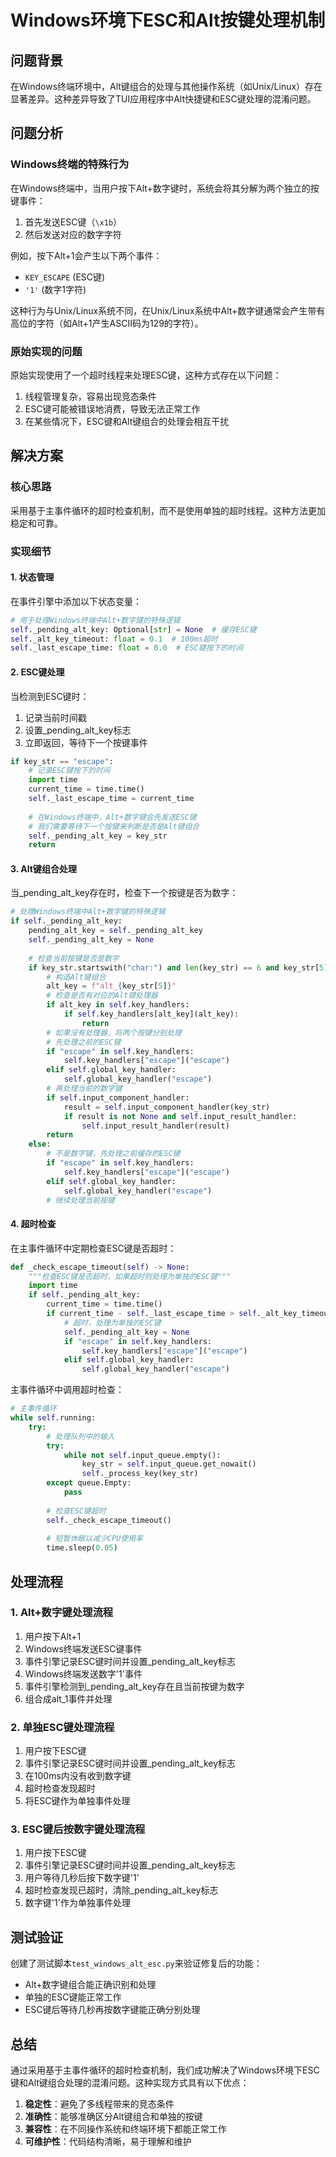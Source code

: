 # Windows环境下ESC和Alt按键处理机制

## 问题背景

在Windows终端环境中，Alt键组合的处理与其他操作系统（如Unix/Linux）存在显著差异。这种差异导致了TUI应用程序中Alt快捷键和ESC键处理的混淆问题。

## 问题分析

### Windows终端的特殊行为

在Windows终端中，当用户按下Alt+数字键时，系统会将其分解为两个独立的按键事件：
1. 首先发送ESC键（`\x1b`）
2. 然后发送对应的数字字符

例如，按下Alt+1会产生以下两个事件：
- `KEY_ESCAPE` (ESC键)
- `'1'` (数字1字符)

这种行为与Unix/Linux系统不同，在Unix/Linux系统中Alt+数字键通常会产生带有高位的字符（如Alt+1产生ASCII码为129的字符）。

### 原始实现的问题

原始实现使用了一个超时线程来处理ESC键，这种方式存在以下问题：
1. 线程管理复杂，容易出现竞态条件
2. ESC键可能被错误地消费，导致无法正常工作
3. 在某些情况下，ESC键和Alt键组合的处理会相互干扰

## 解决方案

### 核心思路

采用基于主事件循环的超时检查机制，而不是使用单独的超时线程。这种方法更加稳定和可靠。

### 实现细节

#### 1. 状态管理

在事件引擎中添加以下状态变量：
```python
# 用于处理Windows终端中Alt+数字键的特殊逻辑
self._pending_alt_key: Optional[str] = None  # 缓存ESC键
self._alt_key_timeout: float = 0.1  # 100ms超时
self._last_escape_time: float = 0.0  # ESC键按下的时间
```

#### 2. ESC键处理

当检测到ESC键时：
1. 记录当前时间戳
2. 设置_pending_alt_key标志
3. 立即返回，等待下一个按键事件

```python
if key_str == "escape":
    # 记录ESC键按下的时间
    import time
    current_time = time.time()
    self._last_escape_time = current_time
    
    # 在Windows终端中，Alt+数字键会先发送ESC键
    # 我们需要等待下一个按键来判断是否是Alt键组合
    self._pending_alt_key = key_str
    return
```

#### 3. Alt键组合处理

当_pending_alt_key存在时，检查下一个按键是否为数字：
```python
# 处理Windows终端中Alt+数字键的特殊逻辑
if self._pending_alt_key:
    pending_alt_key = self._pending_alt_key
    self._pending_alt_key = None
    
    # 检查当前按键是否是数字
    if key_str.startswith("char:") and len(key_str) == 6 and key_str[5].isdigit():
        # 构造Alt键组合
        alt_key = f"alt_{key_str[5]}"
        # 检查是否有对应的Alt键处理器
        if alt_key in self.key_handlers:
            if self.key_handlers[alt_key](alt_key):
                return
        # 如果没有处理器，将两个按键分别处理
        # 先处理之前的ESC键
        if "escape" in self.key_handlers:
            self.key_handlers["escape"]("escape")
        elif self.global_key_handler:
            self.global_key_handler("escape")
        # 再处理当前的数字键
        if self.input_component_handler:
            result = self.input_component_handler(key_str)
            if result is not None and self.input_result_handler:
                self.input_result_handler(result)
        return
    else:
        # 不是数字键，先处理之前缓存的ESC键
        if "escape" in self.key_handlers:
            self.key_handlers["escape"]("escape")
        elif self.global_key_handler:
            self.global_key_handler("escape")
        # 继续处理当前按键
```

#### 4. 超时检查

在主事件循环中定期检查ESC键是否超时：
```python
def _check_escape_timeout(self) -> None:
    """检查ESC键是否超时，如果超时则处理为单独的ESC键"""
    import time
    if self._pending_alt_key:
        current_time = time.time()
        if current_time - self._last_escape_time > self._alt_key_timeout:
            # 超时，处理为单独的ESC键
            self._pending_alt_key = None
            if "escape" in self.key_handlers:
                self.key_handlers["escape"]("escape")
            elif self.global_key_handler:
                self.global_key_handler("escape")
```

主事件循环中调用超时检查：
```python
# 主事件循环
while self.running:
    try:
        # 处理队列中的输入
        try:
            while not self.input_queue.empty():
                key_str = self.input_queue.get_nowait()
                self._process_key(key_str)
        except queue.Empty:
            pass
        
        # 检查ESC键超时
        self._check_escape_timeout()
        
        # 短暂休眠以减少CPU使用率
        time.sleep(0.05)
```

## 处理流程

### 1. Alt+数字键处理流程

1. 用户按下Alt+1
2. Windows终端发送ESC键事件
3. 事件引擎记录ESC键时间并设置_pending_alt_key标志
4. Windows终端发送数字'1'事件
5. 事件引擎检测到_pending_alt_key存在且当前按键为数字
6. 组合成alt_1事件并处理

### 2. 单独ESC键处理流程

1. 用户按下ESC键
2. 事件引擎记录ESC键时间并设置_pending_alt_key标志
3. 在100ms内没有收到数字键
4. 超时检查发现超时
5. 将ESC键作为单独事件处理

### 3. ESC键后按数字键处理流程

1. 用户按下ESC键
2. 事件引擎记录ESC键时间并设置_pending_alt_key标志
3. 用户等待几秒后按下数字键'1'
4. 超时检查发现已超时，清除_pending_alt_key标志
5. 数字键'1'作为单独事件处理

## 测试验证

创建了测试脚本`test_windows_alt_esc.py`来验证修复后的功能：
- Alt+数字键组合能正确识别和处理
- 单独的ESC键能正常工作
- ESC键后等待几秒再按数字键能正确分别处理

## 总结

通过采用基于主事件循环的超时检查机制，我们成功解决了Windows环境下ESC键和Alt键组合处理的混淆问题。这种实现方式具有以下优点：

1. **稳定性**：避免了多线程带来的竞态条件
2. **准确性**：能够准确区分Alt键组合和单独的按键
3. **兼容性**：在不同操作系统和终端环境下都能正常工作
4. **可维护性**：代码结构清晰，易于理解和维护